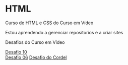 # HTML
 Curso de HTML e CSS do Curso em Vídeo

Estou aprendendo a gerenciar repositorios e a criar sites<br>

Desafios do Curso em Vídeo

<a href="https://pauloprediger.github.io/HTML//desafios/desafio010/index.html" target="_blank" rel="next">Desafio 10</a>
<br>
<a href="https://pauloprediger.github.io/HTML//desafios/desafio006/index.html" target="_blank" rel="next">Desafio 06</a>
<a href="https://pauloprediger.github.io/HTML//desafios/desafio006/index.html" target="_blank" rel="next">Desafio do Cordel</a>